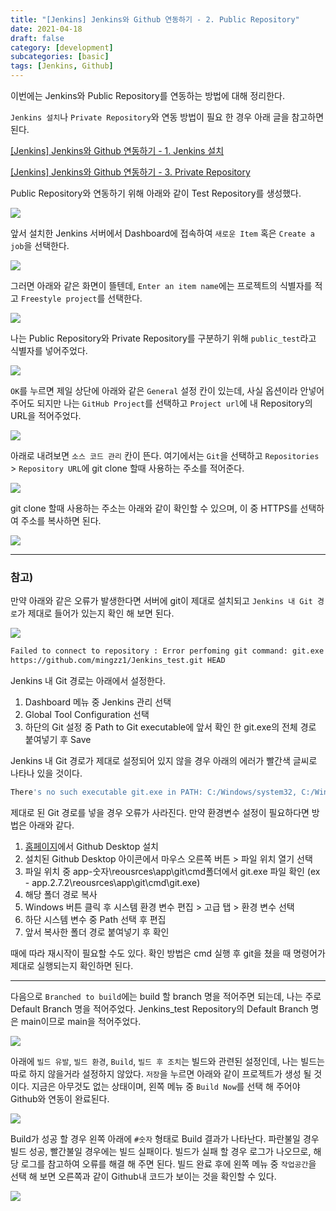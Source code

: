```yaml
---
title: "[Jenkins] Jenkins와 Github 연동하기 - 2. Public Repository"
date: 2021-04-18
draft: false
category: [development]
subcategories: [basic]
tags: [Jenkins, Github]
---
```


이번에는 Jenkins와 Public Repository를 연동하는 방법에 대해 정리한다.  

<!--more-->

`Jenkins 설치`나 `Private Repository`와 연동 방법이 필요 한 경우 아래 글을 참고하면 된다.  

[[Jenkins] Jenkins와 Github 연동하기 - 1. Jenkins 설치](https://mingzz1.github.io/development/basic/2021/04/18/jenkins_installation.html)  

[[Jenkins] Jenkins와 Github 연동하기 - 3. Private Repository](https://mingzz1.github.io/development/basic/2021/04/19/jenkins_with_private_repo.html)  

Public Repository와 연동하기 위해 아래와 같이 Test Repository를 생성했다.  

![](/images/development/jenkins/public/public_01.png)  

앞서 설치한 Jenkins 서버에서 Dashboard에 접속하여 `새로운 Item` 혹은 `Create a job`을 선택한다.  

![](/images/development/jenkins/public/public_02.png)  

그러면 아래와 같은 화면이 뜰텐데, `Enter an item name`에는 프로젝트의 식별자를 적고 `Freestyle project`를 선택한다.  

![](/images/development/jenkins/public/public_03.png)  

나는 Public Repository와 Private Repository를 구분하기 위해 `public_test`라고 식별자를 넣어주었다.  

![](/images/development/jenkins/public/public_04.png)  

`OK`를 누르면 제일 상단에 아래와 같은 `General` 설정 칸이 있는데, 사실 옵션이라 안넣어주어도 되지만 나는 `GitHub Project`를 선택하고 `Project url`에 내 Repository의 URL을 적어주었다.  

![](/images/development/jenkins/public/public_05.png)  

아래로 내려보면 `소스 코드 관리` 칸이 뜬다.
여기에서는 `Git`을 선택하고 `Repositories` > `Repository URL`에 git clone 할때 사용하는 주소를 적어준다.  

![](/images/development/jenkins/public/public_06.png)  

git clone 할때 사용하는 주소는 아래와 같이 확인할 수 있으며, 이 중 HTTPS를 선택하여 주소를 복사하면 된다.  

![](/images/development/jenkins/public/public_07.png)  

---  
### 참고)  

만약 아래와 같은 오류가 발생한다면 서버에 git이 제대로 설치되고 `Jenkins 내 Git 경로`가 제대로 들어가 있는지 확인 해 보면 된다.  

![](/images/development/jenkins/public/public_08.png)  

```sh
Failed to connect to repository : Error perfoming git command: git.exe ls-remote -h
https://github.com/mingzz1/Jenkins_test.git HEAD
```

Jenkins 내 Git 경로는 아래에서 설정한다.  

1. Dashboard 메뉴 중 Jenkins 관리 선택
2. Global Tool Configuration 선택
3. 하단의 Git 설정 중 Path to Git executable에 앞서 확인 한 git.exe의 전체 경로 붙여넣기 후 Save

Jenkins 내 Git 경로가 제대로 설정되어 있지 않을 경우 아래의 에러가 빨간색 글씨로 나타나 있을 것이다.  
```sh
There's no such executable git.exe in PATH: C:/Windows/system32, C:/Windows, C:/Windows/System32/Wbem, C:/Windows/System32/WindowsPowerShell/v1.0/, C:/Windows/System32/OpenSSH/, C:/Program Files (x86)/Common Files/Oracle/Java/javapath, C:/Windows/system32/config/systemprofile/AppData/Local/Microsoft/WindowsApps.
```

제대로 된 Git 경로를 넣을 경우 오류가 사라진다.
만약 환경변수 설정이 필요하다면 방법은 아래와 같다.  

1. [홈페이지](https://desktop.github.com/)에서 Github Desktop 설치
2. 설치된 Github Desktop 아이콘에서 마우스 오른쪽 버튼 > 파일 위치 열기 선택
3. 파일 위치 중 app-숫자\reousrces\app\git\cmd폴더에서 git.exe 파일 확인 (ex - app.2.7.2\reousrces\app\git\cmd\git.exe) 
4. 해당 폴더 경로 복사
5. Windows 버튼 클릭 후 시스템 환경 변수 편집 > 고급 탭 > 환경 변수 선택
6. 하단 시스템 변수 중 Path 선택 후 편집
7. 앞서 복사한 폴더 경로 붙여넣기 후 확인

때에 따라 재시작이 필요할 수도 있다.
확인 방법은 cmd 실행 후 git을 쳤을 때 명령어가 제대로 실행되는지 확인하면 된다.  

---  

다음으로 `Branched to build`에는 build 할 branch 명을 적어주면 되는데, 나는 주로 Default Branch 명을 적어주었다.
Jenkins_test Repository의 Default Branch 명은 main이므로 main을 적어주었다.  

![](/images/development/jenkins/public/public_09.png)  

아래에 `빌드 유발`, `빌드 환경`, `Build`, `빌드 후 조치`는 빌드와 관련된 설정인데, 나는 빌드는 따로 하지 않을거라 설정하지 않았다.
`저장`을 누르면 아래와 같이 프로젝트가 생성 될 것이다.
지금은 아무것도 없는 상태이며, 왼쪽 메뉴 중 `Build Now`를 선택 해 주어야 Github와 연동이 완료된다.  

![](/images/development/jenkins/public/public_10.png)  

Build가 성공 할 경우 왼쪽 아래에 `#숫자` 형태로 Build 결과가 나타난다.
파란불일 경우 빌드 성공, 빨간불일 경우에는 빌드 실패이다.
빌드가 실패 할 경우 로그가 나오므로, 해당 로그를 참고하여 오류를 해결 해 주면 된다.
빌드 완료 후에 왼쪽 메뉴 중 `작업공간`을 선택 해 보면 오른쪽과 같이 Github내 코드가 보이는 것을 확인할 수 있다.

![](/images/development/jenkins/public/public_11.png)  